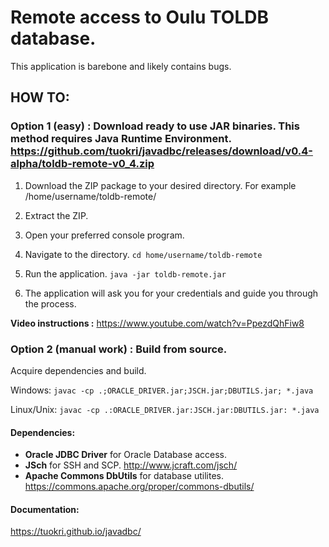# Remote access to Oulu TOLDB database.


This application is barebone and likely contains bugs.


## HOW TO:
### Option 1 (easy) : Download ready to use JAR binaries. This method requires Java Runtime Environment. https://github.com/tuokri/javadbc/releases/download/v0.4-alpha/toldb-remote-v0_4.zip


1. Download the ZIP package to your desired directory. For example /home/username/toldb-remote/


2. Extract the ZIP.


3. Open your preferred console program.


4. Navigate to the directory. ```cd home/username/toldb-remote```


5. Run the application. ```java -jar toldb-remote.jar```


6. The application will ask you for your credentials and guide you through the process.


**Video instructions :** https://www.youtube.com/watch?v=PpezdQhFiw8


### Option 2 (manual work) : Build from source.


Acquire dependencies and build.


Windows: ```javac -cp .;ORACLE_DRIVER.jar;JSCH.jar;DBUTILS.jar; *.java```


Linux/Unix: ```javac -cp .:ORACLE_DRIVER.jar:JSCH.jar:DBUTILS.jar: *.java```


#### Dependencies:
- **Oracle JDBC Driver** for Oracle Database access.
- **JSch** for SSH and SCP. http://www.jcraft.com/jsch/
- **Apache Commons DbUtils** for database utilites. https://commons.apache.org/proper/commons-dbutils/

#### Documentation:
https://tuokri.github.io/javadbc/
